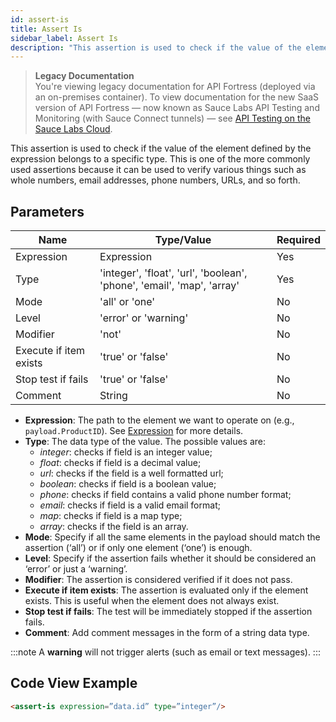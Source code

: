 ```yaml
---
id: assert-is
title: Assert Is
sidebar_label: Assert Is
description: "This assertion is used to check if the value of the element defined by the expression belongs to a specific type."
---
```


<head>
  <meta name="robots" content="noindex" />
</head>

>**Legacy Documentation**<br/>You're viewing legacy documentation for API Fortress (deployed via an on-premises container). To view documentation for the new SaaS version of API Fortress &#8212; now known as Sauce Labs API Testing and Monitoring (with Sauce Connect tunnels) &#8212; see [API Testing on the Sauce Labs Cloud](/api-testing/).

This assertion is used to check if the value of the element defined by the expression belongs to a specific type. This is one of the more commonly used assertions because it can be used to verify various things such as whole numbers, email addresses, phone numbers, URLs, and so forth.

## Parameters

| **Name** | **Type/Value** | **Required** |
| --- | --- | --- |
| Expression | Expression | Yes |
| Type | 'integer', 'float', 'url', 'boolean', 'phone', 'email', 'map', 'array' | Yes |
| Mode | 'all' or 'one' | No |
| Level | 'error' or 'warning' | No |
| Modifier | 'not' | No |
| Execute if item exists | 'true' or 'false' | No |
| Stop test if fails | 'true' or 'false' | No |
| Comment | String | No |

* __Expression__: The path to the element we want to operate on (e.g., `payload.ProductID`). See [Expression](/api-testing/on-prem/reference/expression/) for more details.
* __Type__: The data type of the value. The possible values are:
    * _integer_: checks if field is an integer value;
    * _float_: checks if field is a decimal value;
    * _url_: checks if the field is a well formatted url;
    * _boolean_: checks if field is a boolean value;
    * _phone_: checks if field contains a valid phone number format;
    * _email_: checks if field is a valid email format;
    * _map_: checks if field is a map type;
    * _array_: checks if the field is an array.
* __Mode__: Specify if all the same elements in the payload should match the assertion (‘all’) or if only one element (‘one’) is enough.
* __Level__: Specify if the assertion fails whether it should be considered an ‘error’ or just a ‘warning’.
* __Modifier__: The assertion is considered verified if it does not pass.
* __Execute if item exists__: The assertion is evaluated only if the element exists. This is useful when the element does not always exist.
* __Stop test if fails__: The test will be immediately stopped if the assertion fails.
* __Comment__: Add comment messages in the form of a string data type.

:::note
A **warning** will not trigger alerts (such as email or text messages).
:::

## Code View Example

```html
<assert-is expression=”data.id” type=”integer”/>
```
